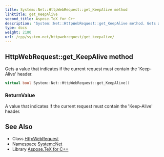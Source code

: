 ```yaml
---
title: System::Net::HttpWebRequest::get_KeepAlive method
linktitle: get_KeepAlive
second_title: Aspose.TeX for C++
description: 'System::Net::HttpWebRequest::get_KeepAlive method. Gets a value that indicates if the current request must contain the ''Keep-Alive'' header in C++.'
type: docs
weight: 2100
url: /cpp/system.net/httpwebrequest/get_keepalive/
---
```

## HttpWebRequest::get_KeepAlive method


Gets a value that indicates if the current request must contain the 'Keep-Alive' header.

```cpp
virtual bool System::Net::HttpWebRequest::get_KeepAlive()
```


### ReturnValue

A value that indicates if the current request must contain the 'Keep-Alive' header.

## See Also

* Class [HttpWebRequest](../)
* Namespace [System::Net](../../)
* Library [Aspose.TeX for C++](../../../)

